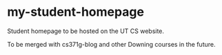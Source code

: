 # my-student-homepage
Student homepage to be hosted on the UT CS website. 

To be merged with cs371g-blog and other Downing courses in the future.
